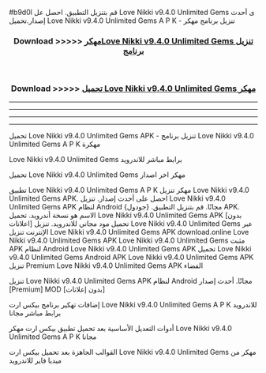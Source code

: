 #b9d0l قم بتنزيل التطبيق. احصل عل Love Nikki v9.4.0 Unlimited Gems  ى أحدث إصدار.تحميل Love Nikki v9.4.0 Unlimited Gems  A P K - تنزيل برنامج مهكر



<div align="center">
<h3>Download >>>>> <a href="https://ar-sites.web.app/?ar= Love Nikki v9.4.0 Unlimited Gems ">مهكرLove Nikki v9.4.0 Unlimited Gems  تنزيل برنامج</a></h3><br>

<h3>Download >>>>> <a href="https://ar-sites.web.app/?ar= Love Nikki v9.4.0 Unlimited Gems ">تحميل Love Nikki v9.4.0 Unlimited Gems  مهكر</a></h3>
</div>


----------------------------------------------------------

----------------------------------------------------------

----------------------------------------------------------

----------------------------------------------------------


تحميل Love Nikki v9.4.0 Unlimited Gems  APK - تنزيل برنامج Love Nikki v9.4.0 Unlimited Gems  A P K مهكرة

Love Nikki v9.4.0 Unlimited Gems  برابط مباشر للاندرويد

تحميل Love Nikki v9.4.0 Unlimited Gems  مهكر اخر اصدار

تطبيق Love Nikki v9.4.0 Unlimited Gems  A P K مهكر
تنزيل Love Nikki v9.4.0 Unlimited Gems  APK. احصل على أحدث إصدار.
تنزيل Love Nikki v9.4.0 Unlimited Gems  APK لنظام Android مجانًا.
قم بتنزيل التطبيق. {جودول} APK. الاسم هو نسخة أندرويد.
تحميل Love Nikki v9.4.0 Unlimited Gems  APK [بدون اعلانات]
تحميل مود مجاني للاندرويد.
تنزيل Love Nikki v9.4.0 Unlimited Gems  عبر الإنترنت
تنزيل Love Nikki v9.4.0 Unlimited Gems  APK
download.online Love Nikki v9.4.0 Unlimited Gems  APK
Love Nikki v9.4.0 Unlimited Gems  مثبت APK لنظام Android
Love Nikki v9.4.0 Unlimited Gems  APK
تحميل Love Nikki v9.4.0 Unlimited Gems  Android APK
Love Nikki v9.4.0 Unlimited Gems  APK تنزيل Premium
Love Nikki v9.4.0 Unlimited Gems  APK الفضاء

تنزيل Love Nikki v9.4.0 Unlimited Gems  APK لنظام Android مجانًا. أحدث إصدار [Premium] MOD [بدون إعلانات]

إضافات تهكير برنامج بيكس ارت Love Nikki v9.4.0 Unlimited Gems  A P K للاندرويد برابط مباشر مجانا

أدوات التعديل الأساسية بعد تحميل تطبيق بيكس ارت مهكر Love Nikki v9.4.0 Unlimited Gems  A P K مجانا

القوالب الجاهزة بعد تحميل بيكس ارت Love Nikki v9.4.0 Unlimited Gems  مهكر من ميديا فاير للاندرويد



